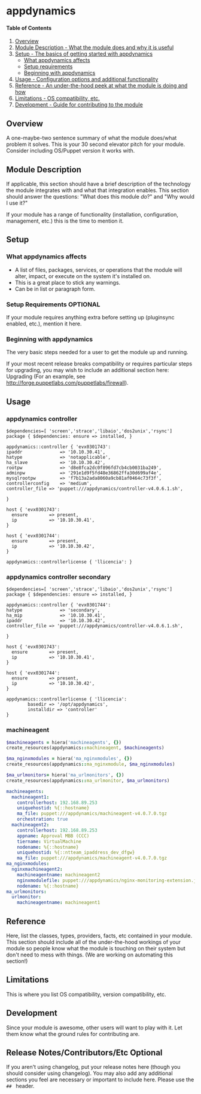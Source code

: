 # appdynamics

#### Table of Contents

1. [Overview](#overview)
2. [Module Description - What the module does and why it is useful](#module-description)
3. [Setup - The basics of getting started with appdynamics](#setup)
    * [What appdynamics affects](#what-appdynamics-affects)
    * [Setup requirements](#setup-requirements)
    * [Beginning with appdynamics](#beginning-with-appdynamics)
4. [Usage - Configuration options and additional functionality](#usage)
5. [Reference - An under-the-hood peek at what the module is doing and how](#reference)
5. [Limitations - OS compatibility, etc.](#limitations)
6. [Development - Guide for contributing to the module](#development)

## Overview

A one-maybe-two sentence summary of what the module does/what problem it solves.
This is your 30 second elevator pitch for your module. Consider including
OS/Puppet version it works with.

## Module Description

If applicable, this section should have a brief description of the technology
the module integrates with and what that integration enables. This section
should answer the questions: "What does this module *do*?" and "Why would I use
it?"

If your module has a range of functionality (installation, configuration,
management, etc.) this is the time to mention it.

## Setup

### What appdynamics affects

* A list of files, packages, services, or operations that the module will alter,
  impact, or execute on the system it's installed on.
* This is a great place to stick any warnings.
* Can be in list or paragraph form.

### Setup Requirements **OPTIONAL**

If your module requires anything extra before setting up (pluginsync enabled,
etc.), mention it here.

### Beginning with appdynamics

The very basic steps needed for a user to get the module up and running.

If your most recent release breaks compatibility or requires particular steps
for upgrading, you may wish to include an additional section here: Upgrading
(For an example, see http://forge.puppetlabs.com/puppetlabs/firewall).

## Usage

### appdynamics controller

```puppet
$dependencies=[ 'screen','strace','libaio','dos2unix','rsync']
package { $dependencies: ensure => installed, }

appdynamics::controller { 'evx0301743':
ipaddr              => '10.10.30.41',
hatype              => 'notapplicable',
ha_slave            => '10.10.30.42',
rootpw              => 'd8e8fca2dc0f896fd7cb4cb0031ba249',
adminpw             => '291e1d9f5fd48e36862ffa30d699af4e',
mysqlrootpw         => 'f7b13a2ada8060a9cb81af0464c73f3f',
controllerconfig    => 'medium',
controller_file => 'puppet:///appdynamics/controller-v4.0.6.1.sh',

}

host { 'evx0301743':
  ensure        => present,
  ip            => '10.10.30.41',
}

host { 'evx0301744':
  ensure        => present,
  ip            => '10.10.30.42',
}

appdynamics::controllerlicense { 'llicencia': }
```
### appdynamics controller secondary


```puppet
$dependencies=[ 'screen','strace','libaio','dos2unix','rsync']
package { $dependencies: ensure => installed, }

appdynamics::controller { 'evx0301744':
hatype              => 'secondary',
ha_mip              => '10.10.30.41',
ipaddr              => '10.10.30.42',
controller_file => 'puppet:///appdynamics/controller-v4.0.6.1.sh',

}

host { 'evx0301743':
  ensure        => present,
  ip            => '10.10.30.41',
}

host { 'evx0301744':
  ensure        => present,
  ip            => '10.10.30.42',
}

appdynamics::controllerlicense { 'llicencia':
        basedir => '/opt/appdynamics',
        installdir => 'controller'
}
```


### machineagent

```ruby
$machineagents = hiera('machineagents', {})
create_resources(appdynamics::machineagent, $machineagents)

$ma_nginxmodules = hiera('ma_nginxmodules', {})
create_resources(appdynamics::ma_nginxmodule, $ma_nginxmodules)

$ma_urlmonitors= hiera('ma_urlmonitors', {})
create_resources(appdynamics::ma_urlmonitor, $ma_urlmonitors)
```


```yaml
machineagents:
  machineagent1:
    controllerhost: 192.168.89.253
    uniquehostid: %{::hostname}
    ma_file: puppet:///appdynamics/machineagent-v4.0.7.0.tgz
    orchestration: true
  machineagent2:
    controllerhost: 192.168.89.253
    appname: Approval MBB (CCC)
    tiername: VirtualMachine
    nodename: %{::hostname}
    uniquehostid: %{::ntteam_ipaddress_dev_dfgw}
    ma_file: puppet:///appdynamics/machineagent-v4.0.7.0.tgz
ma_nginxmodules:
  nginxmachineagent2:
    machineagentname: machineagent2
    nginxmodulefile: puppet:///appdynamics/nginx-monitoring-extension.jar
    nodename: %{::hostname}
ma_urlmonitors:
  urlmonitor:
    machineagentname: machineagent1
```


## Reference

Here, list the classes, types, providers, facts, etc contained in your module.
This section should include all of the under-the-hood workings of your module so
people know what the module is touching on their system but don't need to mess
with things. (We are working on automating this section!)

## Limitations

This is where you list OS compatibility, version compatibility, etc.

## Development

Since your module is awesome, other users will want to play with it. Let them
know what the ground rules for contributing are.

## Release Notes/Contributors/Etc **Optional**

If you aren't using changelog, put your release notes here (though you should
consider using changelog). You may also add any additional sections you feel are
necessary or important to include here. Please use the `## ` header.
